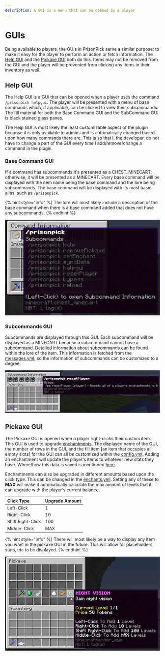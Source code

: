 ```yaml
---
description: A GUI is a menu that can be opened by a player
---
```


# GUIs

Being available to players, the GUIs in PrisonPick serve a similar purpose: to make it easy for the player to perform an action or fetch information. The [Help GUI](guis.md#help-gui) and the [Pickaxe GUI](guis.md#pickaxe-gui) both do this. Items may not be removed from the GUI and the player will be prevented from clicking any items in their inventory as well.

## Help GUI

The Help GUI is a GUI that can be opened when a player uses the command `/prisonpick helpgui`. The player will be presented with a menu of base commands which, if applicable, can be clicked to view their subcommands.  
The fill material for both the Base Command GUI and the SubCommand GUI is black stained glass panes.  
  
The Help GUI is most likely the least customizable aspect of the plugin because it is only available to admins and is automatically changed based upon how many commands there are. This is so that I, the developer, do not have to change a part of the GUI every time I add/remove/change a command in the plugin.

### Base Command GUI

If a command has subcommands it's presented as a CHEST\_MINECART; otherwise, it will be presented as a MINECART. Every base command will be displayed with the item name being the base command and the lore being subcommands. The base command will be displayed with its most basic alias, such as `/prisonpick`.

{% hint style="info" %}
The lore will most likely include a description of the base command when there is a base command added that does not have any subcommands.
{% endhint %}

![A base command within the Base Command GUI](../../.gitbook/assets/javaw_8tegab4bna.png)

### Subcommands GUI

Subcommands are displayed through this GUI. Each subcommand will be displayed as a MINECART because a subcommand cannot have a subcommand. Detailed information about subcommands can be found within the lore of the item. This information is fetched from the [messages.yml](configuration-files/messages.yml-1.0.2.md), so the information of subcommands can be customized to a degree.

![A subcommand within the Subcommand GUI](../../.gitbook/assets/javaw_mki71g8ioq.png)

## Pickaxe GUI

The Pickaxe GUI is opened when a player right-clicks their custom item. This GUI is used to upgrade [enchantments](enchantments.md). The displayed name of the GUI, the number of rows in the GUI, and the fill item \[an item that occupies all empty slots\] for the GUI can all be customized within the [config.yml](configuration-files/config.yml-1.0.2.md). Adding an enchantment will update the player's items to whatever new stats they have. Where/how this data is saved is mentioned [here](saving-data.md).  
  
Enchantments can also be upgraded in different amounts based upon the click type. This can be changed in the [enchants.yml](configuration-files/enchants.yml-1.0.2.md). Setting any of these to **MAX** will make it automatically calculate the max amount of levels that it can upgrade with the player's current balance.

| Click Type | Upgrade Amount |
| :--- | :--- |
| Left-Click | 1 |
| Right-Click | 10 |
| Shift Right-Click | 100 |
| Middle-Click | MAX |

{% hint style="info" %}
There will most likely be a way to display any item you want in the pickaxe GUI in the future. This will allow for placeholders, stats, etc to be displayed.
{% endhint %}

![The Night Vision enchantment within the Pickaxe GUI](../../.gitbook/assets/javaw_0hu4taahut.png)

